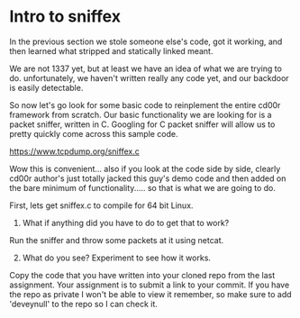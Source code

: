 # Intro to sniffex
In the previous section we stole someone else's code, got it working, and then learned what stripped and statically linked meant.

We are not 1337 yet, but at least we have an idea of what we are trying to do. unfortunately, we haven't written really any code yet, and our backdoor is easily detectable. 

So now let's go look for some basic code to reinplement the entire cd00r framework from scratch. Our basic functionality we are looking for is a packet sniffer, written in C. Googling for C packet sniffer will allow us to pretty quickly come across this sample code.

<https://www.tcpdump.org/sniffex.c>

Wow this is convenient... also if you look at the code side by side, clearly cd00r author's just totally jacked this guy's demo code and then added on the bare minimum of functionality..... so that is what we are going to do. 

First, lets get sniffex.c to compile for 64 bit Linux. 

1. What if anything did you have to do to get that to work?

Run the sniffer and throw some packets at it using netcat. 

2. What do you see? Experiment to see how it works. 

Copy  the code that you have written into your cloned repo from the last assignment. Your assignment is to submit a link to your commit. If you have the repo as private I won't be able to view it remember, so make sure to add 'deveynull' to the repo so I can check it.